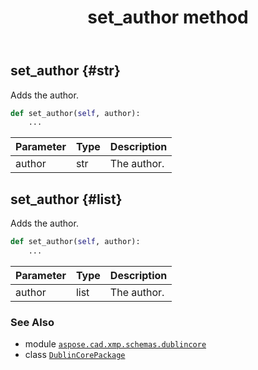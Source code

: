 ﻿---
title: set_author method
second_title: Aspose.CAD for Python via .NET API References
description: 
type: docs
weight: 70
url: /aspose.cad.xmp.schemas.dublincore/dublincorepackage/set_author/
is_root: false
---

## set_author {#str}

Adds the author.



```python
def set_author(self, author):
    ...
```


| Parameter | Type | Description |
| :- | :- | :- |
| author | str | The author. |


## set_author {#list}

Adds the author.



```python
def set_author(self, author):
    ...
```


| Parameter | Type | Description |
| :- | :- | :- |
| author | list | The author. |



### See Also
* module [`aspose.cad.xmp.schemas.dublincore`](../../)
* class [`DublinCorePackage`](/cad/python-net/aspose.cad.xmp.schemas.dublincore/dublincorepackage)
